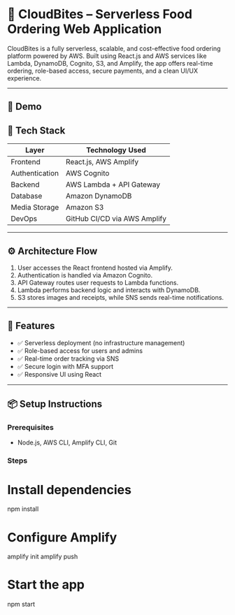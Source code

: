 # 🍔 CloudBites – Serverless Food Ordering Web Application

CloudBites is a fully serverless, scalable, and cost-effective food ordering platform powered by AWS. Built using React.js and AWS services like Lambda, DynamoDB, Cognito, S3, and Amplify, the app offers real-time ordering, role-based access, secure payments, and a clean UI/UX experience.

---

## 📸 Demo


## 🔧 Tech Stack

| Layer           | Technology Used                          |
|----------------|-------------------------------------------|
| Frontend       | React.js, AWS Amplify                     |
| Authentication | AWS Cognito                               |
| Backend        | AWS Lambda + API Gateway                  |
| Database       | Amazon DynamoDB                           |
| Media Storage  | Amazon S3                                  |                       |
| DevOps         | GitHub CI/CD via AWS Amplify              |

---

## ⚙️ Architecture Flow

1. User accesses the React frontend hosted via Amplify.
2. Authentication is handled via Amazon Cognito.
3. API Gateway routes user requests to Lambda functions.
4. Lambda performs backend logic and interacts with DynamoDB.
5. S3 stores images and receipts, while SNS sends real-time notifications.

---

## 🚀 Features

- ✅ Serverless deployment (no infrastructure management)
- ✅ Role-based access for users and admins
- ✅ Real-time order tracking via SNS
- ✅ Secure login with MFA support
- ✅ Responsive UI using React 

---

## 📦 Setup Instructions

### Prerequisites
- Node.js, AWS CLI, Amplify CLI, Git

### Steps

# Install dependencies
npm install

# Configure Amplify
amplify init
amplify push

# Start the app
npm start
